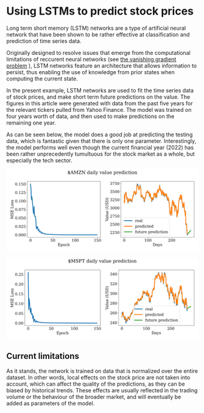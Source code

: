 # Using LSTMs to predict stock prices

Long term short memory (LSTM) networks are a type of artificial neural network that have been shown to be rather effective at classification and prediction of time series data.

Originally designed to resolve issues that emerge from the computational limitations of reccurent neural networks (see [the vanishing gradient problem](https://en.wikipedia.org/wiki/Vanishing_gradient_problem)
), LSTM networks feature an architecture that allows information to persist, thus enabling the use of knowledge from prior states when computing the current state.

In the present example, LSTM networks are used to fit the time series data of stock prices, and make short term future predictions on the value. The figures in this article were generated with data from the past five years for the relevant tickers pulled from Yahoo Finance. The model was trained on four years worth of data, and then used to make predictions on the remaining one year.

As can be seen below, the model does a good job at predicting the testing data, which is fantastic given that there is only one parameter. Interestingly, the model performs well even though the current financial year (2022) has been rather unprecedently tumultuous for the stock market as a whole, but especially the tech sector.

![amzn_prediction](./plots/AMZN_pred.png)

![msft_prediction](./plots/MSFT_pred.png)

## Current limitations

As it stands, the network is trained on data that is normalized over the entire dataset. In other words, local effects on the stock price are not taken into account, which can affect the quality of the predictions, as they can be biased by historical trends. These effects are usually reflected in the trading volume or the behaviour of the broader market, and will eventually be added as parameters of the model.
